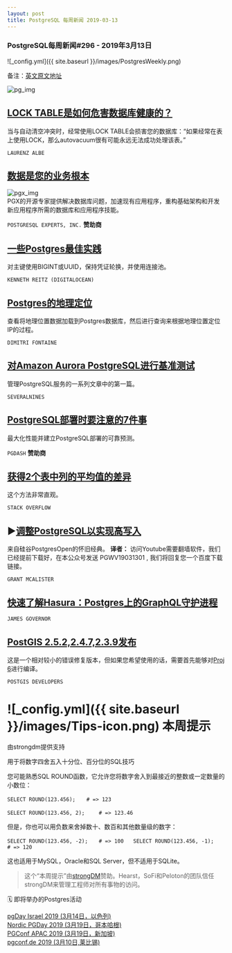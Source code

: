 ```yaml
---
layout: post
title: PostgreSQL 每周新闻 2019-03-13
---
```


### PostgreSQL每周新闻#296 - 2019年3月13日
![_config.yml]({{ site.baseurl }}/images/PostgresWeekly.png)  


备注：[英文原文地址](https://postgresweekly.com/issues/296)  

![pg_img](https://res.cloudinary.com/cpress/image/upload/w_1280,e_sharpen:60/knlxlvjcpegpbjnkhsi9.jpg)  

## [LOCK TABLE是如何危害数据库健康的？](https://www.cybertec-postgresql.com/en/lock-table-can-harm-your-database/)
当与自动清空冲突时，经常使用LOCK TABLE会损害您的数据库：“如果经常在表上使用LOCK，那么autovacuum很有可能永远无法成功处理该表。”

`LAURENZ ALBE`

## [数据是您的业务根本](https://pgexperts.com/)
![pgx_img](https://copm.s3.amazonaws.com/27676a9c.png)  
PGX的开源专家提供解决数据库问题，加速现有应用程序，重构基础架构和开发新应用程序所需的数据库和应用程序技能。

`POSTGRESQL EXPERTS, INC.` **赞助商**

## [一些Postgres最佳实践](https://blog.digitalocean.com/some-postgres-best-practices/)
对主键使用BIGINT或UUID，保持凭证轮换，并使用连接池。

`KENNETH REITZ (DIGITALOCEAN)`

## [Postgres的地理定位](https://tapoueh.org/blog/2018/08/geolocation-with-postgresql/)
查看将地理位置数据加载到Postgres数据库，然后进行查询来根据地理位置定位IP的过程。

`DIMITRI FONTAINE`

## [对Amazon Aurora PostgreSQL进行基准测试](https://severalnines.com/blog/benchmarking-managed-postgresql-cloud-solutions-part-one-amazon-aurora)
管理PostgreSQL服务的一系列文章中的第一篇。

`SEVERALNINES`

## [PostgreSQL部署时要注意的7件事](https://pgdash.io/blog/postgres-things-to-monitor.html)
最大化性能并建立PostgreSQL部署的可靠预测。

`PGDASH` **赞助商**

## [获得2个表中列的平均值的差异](https://stackoverflow.com/questions/55111576/difference-of-averages-of-columns-in-2-tables-in-postgres-database)
这个方法非常直观。

`STACK OVERFLOW`

## ▶[调整PostgreSQL以实现高写入](https://www.youtube.com/watch?v=xrMbzHdPLKM)
来自硅谷PostgresOpen的怀旧经典。
**译者：** 访问Youtube需要翻墙软件，我们已经提前下载好，在本公众号发送 PGWV19031301 , 我们将回复您一个百度下载链接。

`GRANT MCALISTER`

## [快速了解Hasura：Postgres上的GraphQL守护进程](https://redmonk.com/jgovernor/2019/03/11/quick-take-on-hasura-a-daemon-for-graphql-on-postgres/)

`JAMES GOVERNOR`

## [PostGIS 2.5.2,2.4.7,2.3.9发布](http://postgis.net/2019/03/11/postgis-patches/)
这是一个相对较小的错误修复版本，但如果您希望使用的话，需要首先能够对[Proj 6](http://blog.cleverelephant.ca/2019/02/proj4-postgis.html)进行编译。

`POSTGIS DEVELOPERS`

# ![_config.yml]({{ site.baseurl }}/images/Tips-icon.png)   本周提示
由strongdm提供支持

用于将数字四舍五入十分位、百分位的SQL技巧

您可能熟悉SQL ROUND函数，它允许您将数字舍入到最接近的整数或一定数量的小数位：

`SELECT ROUND(123.456); `
`   # => 123  `

`SELECT ROUND(123.456, 2);  `
`   # => 123.46 `

但是，你也可以用负数来舍掉数十、数百和其他数量级的数字：


`SELECT ROUND(123.456, -2);  `
`  # => 100  `
` ` 
`SELECT ROUND(123.456, -1);  `
`  # => 120  `
  

这也适用于MySQL，Oracle和SQL Server，但不适用于SQLite。

> 这个“本周提示”由[strongDM](https://www.strongdm.com/product/?utm_source=email&utm_medium=email&utm_campaign=2019-03-08%20-%20%5BNL%5D%20-%20%5BSchD%5D%20-%20%5BSDM%5D%20-%20COMPANY-LIST)赞助。Hearst，SoFi和Peloton的团队信任strongDM来管理工程师对所有事物的访问。

🗓  即将举办的Postgres活动  

 [pgDay Israel 2019 (3月14日，以色列)](https://pgday.org.il/)  
 [Nordic PGDay 2019 (3月19日，哥本哈根)](https://2019.nordicpgday.org/)  
 [PGConf APAC 2019 (3月19日，新加坡)](https://2019.pgconfapac.org/)  
 [pgconf.de 2019 (3月10日,莱比锡)](https://2019.pgconf.de/)  
